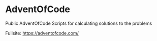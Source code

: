 # AdventOfCode
 Public AdventOfCode Scripts for calculating solutions to the problems
 
 
 
 Fullsite: https://adventofcode.com/ 
